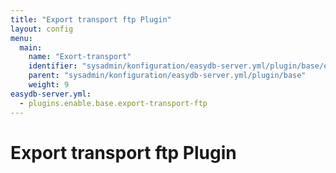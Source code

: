 ```yaml
---
title: "Export transport ftp Plugin"
layout: config
menu:
  main:
    name: "Exort-transport"
    identifier: "sysadmin/konfiguration/easydb-server.yml/plugin/base/export-transport-ftp"
    parent: "sysadmin/konfiguration/easydb-server.yml/plugin/base"
    weight: 9
easydb-server.yml:
  - plugins.enable.base.export-transport-ftp
---
```

# Export transport ftp Plugin